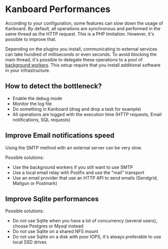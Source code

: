 Kanboard Performances
=====================

According to your configuration, some features can slow down the usage of Kanboard.
By default, all operations are synchronous and performed in the same thread as the HTTP request.
This is a PHP limitation.
However, it's possible to improve that.

Depending on the plugins you install, communicating to external services can take hundred of milliseconds or even seconds.
To avoid blocking the main thread, it's possible to delegate these operations to a pool of [background workers](worker.markdown).
This setup require that you install additional software in your infrastructure.

How to detect the bottleneck?
-----------------------------

- Enable the debug mode
- Monitor the log file
- Do something in Kanboard (drag and drop a task for example)
- All operations are logged with the execution time (HTTP requests, Email notifications, SQL requests)

Improve Email notifications speed
---------------------------------

Using the SMTP method with an external server can be very slow.

Possible solutions:

- Use the background workers if you still want to use SMTP
- Use a local email relay with Postfix and use the "mail" transport
- Use an email provider that use an HTTP API to send emails (Sendgrid, Mailgun or Postmark)

Improve Sqlite performances
---------------------------

Possible solutions:

- Do not use Sqlite when you have a lot of concurrency (several users), choose Postgres or Mysql instead
- Do not use Sqlite on a shared NFS mount
- Do not use Sqlite on a disk with poor IOPS, it's always preferable to use local SSD drives
